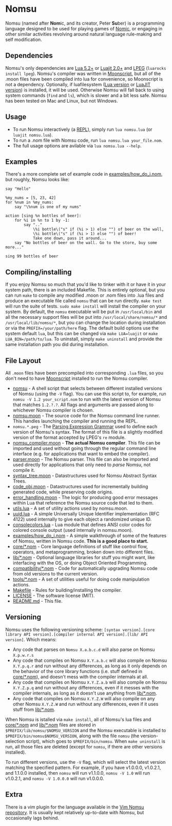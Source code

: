 # Nomsu

Nomsu (named after **Nom**ic, and its creator, Peter **Su**ber) is a programming language
designed to be used for playing games of [Nomic](https://en.wikipedia.org/wiki/Nomic), or engaging in other similar activities
revolving around natural language rule-making and self modification.

## Dependencies

Nomsu's only dependencies are [Lua 5.2+](https://www.lua.org/) or [Luajit 2.0+](http://luajit.org/) and [LPEG](http://www.inf.puc-rio.br/~roberto/lpeg/) (`luarocks install lpeg`). Nomsu's compiler was written in [Moonscript](http://moonscript.org/), but all of the .moon files have been compiled into lua for convenience, so Moonscript is not a dependency. Optionally, if luafilesystem ([Lua version](https://github.com/keplerproject/luafilesystem) or [LuaJIT version](https://github.com/spacewander/luafilesystem)) is installed, it will be used. Otherwise Nomsu will fall back to using system commands (`find` and `ls`), which is slower and a bit less safe. Nomsu has been tested on Mac and Linux, but not Windows.

## Usage

* To run Nomsu interactively (a [REPL](https://en.wikipedia.org/wiki/Read-eval-print_loop)), simply run `lua nomsu.lua` (or `luajit nomsu.lua`).
* To run a .nom file with Nomsu code, run `lua nomsu.lua your_file.nom`.
* The full usage options are avilable via `lua nomsu.lua --help`.

## Examples

There's a more complete set of example code in [examples/how\_do\_i.nom](examples/how_do_i.nom), but roughly, Nomsu looks like:

```
say "Hello"

%my_nums = [5, 23, 42]
for %num in %my_nums:
    say "\%num is one of my nums"

action [sing %n bottles of beer]:
    for %i in %n to 1 by -1:
        say ".."
            \%i bottle\("s" if (%i > 1) else "") of beer on the wall,
            \%i bottle\("s" if (%i > 1) else "") of beer!
            Take one down, pass it around...
    say "No bottles of beer on the wall. Go to the store, buy some more..."

sing 99 bottles of beer
```

## Compiling/installing

If you enjoy Nomsu so much that you'd like to tinker with it or have it in your system path, there is an included Makefile. This is entirely optional, but you can run `make` to compile any modified .moon or .nom files into .lua files and produce an executable file called `nomsu` that can be run directly. `make test` will run the suite of tests. `sudo make install` will install the compiler on your system. By default, the `nomsu` executable will be put in `/usr/local/bin` and all the necessary support files will be put into `/usr/local/share/nomsu/*` and `/usr/local/lib/nomsu/*`, but you can change the location during installation or via the `PREFIX=/your/path/here` flag. The default build options use the system default `lua`, but this can be changed via `make LUA=luajit` or `make LUA_BIN=/path/to/lua`. To uninstall, simply `make uninstall` and provide the same installation path you did during installation.

## File Layout

All `.moon` files have been precompiled into corresponding `.lua` files, so you don't need to have [Moonscript](http://moonscript.org/) installed to run the Nomsu compiler.

* [nomsu](nomsu) - A shell script that selects between different installed versions of Nomsu (using the `-V` flag). You can use this script to, for example, run `nomsu -V 1.2 your_script.nom` to run with the latest version of Nomsu that matches `1.2.?.?`. All flags and arguments are passed along to whichever Nomsu compiler is chosen.
* [nomsu.moon](nomsu.moon) - The source code for the Nomsu command line runner. This handles launching the compiler and running the REPL.
* `nomsu.*.peg` - The [Parsing Expression Grammar](https://en.wikipedia.org/wiki/Parsing_expression_grammar) used to define each version of Nomsu's syntax. The format of this file is a slightly modified version of the format accepted by LPEG's `re` module.
* [nomsu\_compiler.moon](nomsu_compiler.moon) - **The actual Nomsu compiler**. This file can be imported and used without going through the regular command line interface (e.g. for applications that want to embed the compiler).
* [parser.moon](parser.moon) - The Nomsu parser. This file can also be imported and used directly for applications that only need to *parse* Nomsu, not compile it.
* [syntax\_tree.moon](syntax_tree.moon) - Datastructures used for Nomsu Abstract Syntax Trees.
* [code\_obj.moon](code_obj.moon) - Datastructures used for incrementally building generated code, while preserving code origins.
* [error\_handling.moon](error_handling.moon) - The logic for producing good error messages within Lua that reference the Nomsu source code that led to them.
* [utils.lua](utils.lua) - A set of utility actions used by nomsu.moon.
* [uuid.lua](uuid.lua) - A simple Universally Unique Identifier implementation (RFC 4122) used internally to give each object a randomized unique ID.
* [consolecolors.lua](consolecolors.lua) - Lua module that defines ANSI color codes for colored console output (used internally in nomsu.moon).
* [examples/how\_do\_i.nom](examples/how_do_i.nom) - A simple walkthrough of some of the features of Nomsu, written in Nomsu code. **This is a good place to start.**
* [core/\*.nom](core) - Core language definitions of stuff like control flow, operators, and metaprogramming, broken down into different files.
* [lib/\*.nom](lib) - Optional language libraries for stuff you might want, like interfacing with the OS, or doing Object Oriented Programming.
* [compatibility/\*.nom](compatibility) - Code for automatically upgrading Nomsu code from old versions to the current version.
* [tools/\*.nom](tools) - A set of utilities useful for doing code manipulation actions.
* [Makefile](Makefile) - Rules for building/installing the compiler.
* [LICENSE](LICENSE) - The software license (MIT).
* [README.md](README.md) - This file.

## Versioning

Nomsu uses the following versioning scheme: `[syntax version].[core library API version].[compiler internal API version].[lib/ API version]`. Which means:

* Any code that parses on `Nomsu X.a.b.c.d` will also parse on Nomsu `X.p.w.r.s`
* Any code that compiles on Nomsu `X.Y.a.b.c` will also compile on Nomsu `X.Y.p.q.r` and run without any differences, as long as it only depends on the behavior of the core library functions (i.e. stuff defined in [core/\*.nom](core)), and doesn't mess with the compiler internals at all.
* Any code that compiles on Nomsu `X.Y.Z.a.b` will also compile on Nomsu `X.Y.Z.p.q` and run without any differences, even if it messes with the compiler internals, as long as it doesn't use anything from [lib/\*.nom](lib).
* Any code that compiles on Nomsu `X.Y.Z.W` will also compile on any other Nomsu `X.Y.Z.W` and run without any differences, even if it uses stuff from [lib/\*.nom](lib).

When Nomsu is istalled via `make install`, all of Nomsu's lua files and [core/\*.nom](core) and [lib/\*.nom](lib) files are stored in `$PREFIX/lib/nomsu/$NOMSU_VERSION` and the Nomsu executable is installed to `$PREFIX/bin/nomsu$NOMSU_VERSION`, along with the file `nomsu` (the version-selection script), which goes to `$PREFIX/bin/nomsu`. When `make uninstall` is run, all those files are deleted (except for `nomsu`, if there are other versions installed).

To run different versions, use the `-V` flag, which will select the latest version matching the specified pattern. For example, if you have v1.0.0.0, v1.0.2.1, and 1.1.0.0 installed, then `nomsu` will run v1.1.0.0, `nomsu -V 1.0` will run v1.0.2.1, and `nomsu -V 1.0.0.0` will run v1.0.0.0.

## Extra

There is a vim plugin for the language available in the [Vim Nomsu repository](https://bitbucket.org/squidarms/vim-nomsu/src). It is usually kept relatively up-to-date with Nomsu, but occasionally lags behind.
